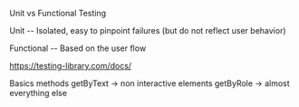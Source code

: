 Unit vs Functional Testing

Unit
-- Isolated, easy to pinpoint failures (but do not reflect user behavior)

Functional
-- Based on the user flow

https://testing-library.com/docs/

Basics methods
getByText -> non interactive elements
getByRole -> almost everything else
